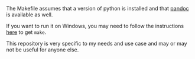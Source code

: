 The Makefile assumes that a version of python is installed and that
[pandoc](http://pandoc.org/) is available as well.

If you want to run it on Windows, you may need to follow the instructions
[here](https://gist.github.com/evanwill/0207876c3243bbb6863e65ec5dc3f058) to get `make`.

This repository is very specific to my needs and use case and may or
may not be useful for anyone else.
